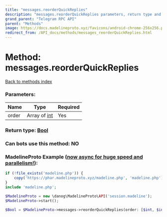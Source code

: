 ```yaml
---
title: "messages.reorderQuickReplies"
description: "messages.reorderQuickReplies parameters, return type and example"
grand_parent: "Telegram RPC API"
parent: "Methods"
image: https://docs.madelineproto.xyz/favicons/android-chrome-256x256.png
redirect_from: /API_docs/methods/messages_reorderQuickReplies.html
---
```

# Method: messages.reorderQuickReplies
[Back to methods index](index.html)



### Parameters:

| Name     |    Type       | Required |
|----------|---------------|----------|
|order|Array of [int](/API_docs/types/int.html) | Yes|


### Return type: [Bool](/API_docs/types/Bool.html)

### Can bots use this method: **NO**


### MadelineProto Example ([now async for huge speed and parallelism!](https://docs.madelineproto.xyz/docs/ASYNC.html)):


```php
if (!file_exists('madeline.php')) {
    copy('https://phar.madelineproto.xyz/madeline.php', 'madeline.php');
}
include 'madeline.php';

$MadelineProto = new \danog\MadelineProto\API('session.madeline');
$MadelineProto->start();

$Bool = $MadelineProto->messages->reorderQuickReplies(order: [$int, $int], );
```

